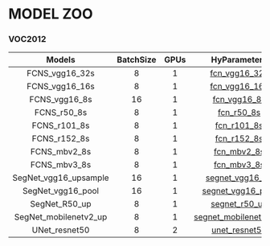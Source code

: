 # MODEL ZOO
### VOC2012
|Models|BatchSize|GPUs|HyParameters|CropSize|GFLOPs|PA|MPA|MIOU|FWIOU|Weights|
|:---:|:---:|:---:|:---:|:---:|:---:|:---:|:---:|:---:|:---:|:---:|
|FCNS_vgg16_32s|8|1|[fcn_vgg16_32s](/data/jiangmingchao/data/code/SegmentationLight/hyparam/FCNs/fcn_vgg16_32s.yaml)|512|-|82.9%|50.6%|39.3%|72.2%|/data/jiangmingchao/data/AICKPT/Seg/FCNs/fcn32_vgg16_gpux1_512/checkpoints/best_ckpt_losses_0.5197840489365242_miou_0.39294091458955355.pth|
|FCNS_vgg16_16s|8|1|[fcn_vgg16_16s](/data/jiangmingchao/data/code/SegmentationLight/hyparam/FCNs/fcn_vgg16_16s.yaml)|512|-|86%|57.8%|44.9%|77.1%|/data/jiangmingchao/data/AICKPT/Seg/FCNs/fcn16_vgg16_gpux1_512/checkpoints/best_ckpt_losses_0.4749274262851411_miou_0.449459438309746.pth|
|FCNS_vgg16_8s|16|1|[fcn_vgg16_8s](hyparam/FCNs/fcn_vgg16_8s.yaml)|512|-|87.3%|59.1%|48.1%|78.6%|/data/jiangmingchao/data/AICKPT/Seg/FCNs/fcn8_vgg16_gpux1_512/checkpoints/best_ckpt_losses_0.43843183134283337_miou_0.48058054398118843.pth|
|FCNS_r50_8s|8|1|[fcn_r50_8s](hyparam/FCNs/fcn_resnet50_8s.yaml)|512|-|90.1%|69.9%|58.7%|82.8%|/data/jiangmingchao/data/AICKPT/Seg/FCNs/fcn8_r50_gpux1_512/checkpoints/best_ckpt_losses_0.31139873512662375_miou_0.5870208409364805.pth|
|FCNS_r101_8s|8|1|[fcn_r101_8s](hyparam/FCNs/fcn_resnet101_8s.yaml)|512|-|90.8%|71.7%|61.1%|83.9%|/data/jiangmingchao/data/AICKPT/Seg/FCNs/fcn8_r101_gpux1_512/checkpoints/best_ckpt_losses_0.28888792892570025_miou_0.6112685436040116.pth|
|FCNS_r152_8s|8|1|[fcn_r152_8s](hyparam/FCNs/fcn_resnet152_8s.yaml)|512|-|91.5%|74.1%|63.6%|85.0%|/data/jiangmingchao/data/AICKPT/Seg/FCNs/fcn8_r152_gpux1_512/checkpoints/best_ckpt_losses_0.262765350823219_miou_0.6356795263547104.pth|
|FCNS_mbv2_8s|8|1|[fcn_mbv2_8s](hyparam/FCNs/fcn_mbv2_8s.yaml)|512|-|87.5%|56.7%|47.6%|78.7%|/data/jiangmingchao/data/AICKPT/Seg/FCNs/fcn8_mbv2_gpux1_512/checkpoints/best_ckpt_losses_0.47803407727362035_miou_0.47626235483478524.pth|
|FCNS_mbv3_8s|8|1|[fcn_mbv3_8s](hyparam/FCNs/fcn_mbv3_8s.yaml)|512|-|87.4%|55.4%|46.4%|78.5%|/data/jiangmingchao/data/AICKPT/Seg/FCNs/fcn8_mbv3_gpux1_512/checkpoints/best_ckpt_losses_0.4714071523029726_miou_0.4640446924410685.pth|
|SegNet_vgg16_upsample|16|1|[segnet_vgg16_up](hyparam/SegNet/seg_vgg16.yaml)|512|-|87.7%|59.0%|48.6%|79.3%|/data/jiangmingchao/data/AICKPT/Seg/SegNet/segnet_vgg16_gpux1_512/checkpoints/best_ckpt_losses_0.443921719114859_miou_0.4860254266784411.pth|
|SegNet_vgg16_pool|16|1|[segnet_vgg16_pool](hyparam/SegNet/seg_vgg16_pool.yaml)|512|-|87.0%|54.5%|44.4%|78.2%|/data/jiangmingchao/data/AICKPT/Seg/SegNet/segnet_vgg16_gpux1_512_pool/checkpoints/best_ckpt_losses_0.5337066383479716_miou_0.4440478477271453.pth|
|SegNet_R50_up|8|1|[segnet_r50_up](hyparam/SegNet/seg_r50.yaml)|512|-|88.5%|60.8%|51.1%|80.2%|/data/jiangmingchao/data/AICKPT/Seg/SegNet/segnet_r50_gpux1_512/checkpoints/best_ckpt_losses_0.3944489204294079_miou_0.5108976440062539.pth|
|SegNet_mobilenetv2_up|8|1|[segnet_mobilenetv2_up](hyparam/SegNet/seg_mbv2.yaml)|512|-|88.3%|59.5%|49.7%|79.9%|/data/jiangmingchao/data/AICKPT/Seg/SegNet/segnet_mbv2_gpux1_512/checkpoints/best_ckpt_losses_0.42041630568085137_miou_0.4966990811194377.pth|
|UNet_resnet50|8|2|[unet_resnet50](hyparam/UNet/unet_resnet50.yaml)|512|-|89.6%|64.2%|53.8%|82.0%|/data/jiangmingchao/data/AICKPT/Seg/UNet/unet_resnet50/checkpoints/best_ckpt_losses_0.412014008632728_miou_0.5454743759021599.pth|

